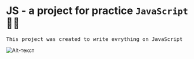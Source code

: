 # JS - a project for practice `JavaScript` 👨‍💻

<pre>
This project was created to write evrything on JavaScript
</pre>

![Alt-текст](https://github.com/bozzhik/js/blob/main/img/scroll.gif 'wiki')
